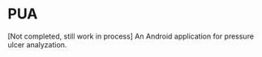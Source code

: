 # PUA
[Not completed, still work in process]
An Android application for pressure ulcer analyzation.
